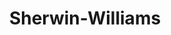 ---
title: "Sherwin-Williams"
url: /castle-rock/sherwin-williams-plum-creek-parkway/
shop: paint
---